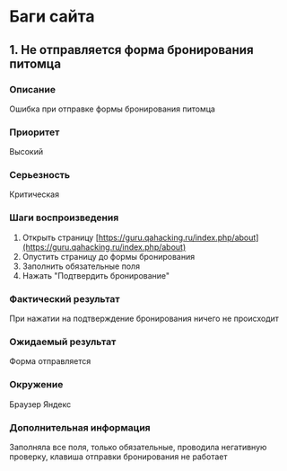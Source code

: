 # Баги сайта

## 1. Не отправляется форма бронирования питомца
### Описание
Ошибка при отправке формы бронирования питомца

### Приоритет 
Высокий 

### Серьезность 
Критическая 

### Шаги воспроизведения
 1. Открыть страницу [https://guru.qahacking.ru/index.php/about](https://guru.qahacking.ru/index.php/about)
 2. Опустить страницу до формы бронирования
 3. Заполнить обязательные поля
 4. Нажать "Подтвердить бронирование"
    
### Фактический результат 
При нажатии на подтверждение бронирования ничего не происходит 

### Ожидаемый результат 
Форма отправляется 

### Окружение 
Браузер Яндекс 

### Дополнительная информация 
Заполняла все поля, только обязательные, проводила негативную проверку, клавиша отправки бронирования не работает

